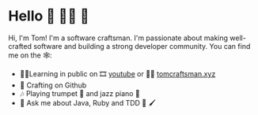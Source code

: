# Hello 👋 🧑‍💻 🚀

Hi, I'm Tom! I'm a software craftsman. I'm passionate about making well-crafted software and building a strong developer community. 
You can find me on the 🕸️:

- 👨‍🏫Learning in public on 🎞️ <a href="https://www.youtube.com/watch?v=LXudZWNdnTU">youtube</a> or ✍🏻 <a href="https://tomcraftsman.xyz/">tomcraftsman.xyz</a>
- 🧰 Crafting on Github 
- 🎶 Playing trumpet 🎺 and jazz piano 🎹
- 🙋 Ask me about Java, Ruby and TDD 🎨 🖌️ 
